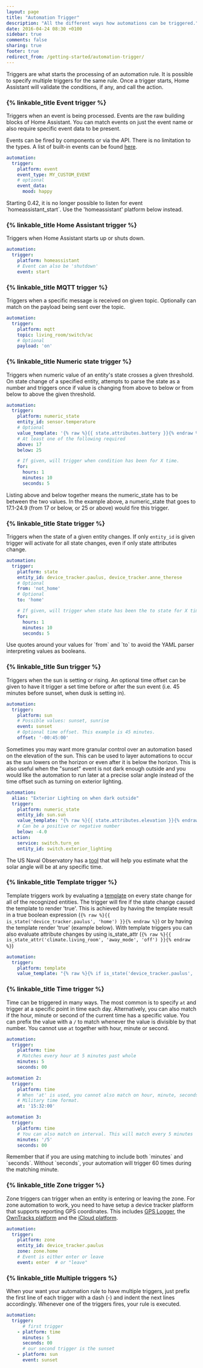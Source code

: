 ```yaml
---
layout: page
title: "Automation Trigger"
description: "All the different ways how automations can be triggered."
date: 2016-04-24 08:30 +0100
sidebar: true
comments: false
sharing: true
footer: true
redirect_from: /getting-started/automation-trigger/
---
```


Triggers are what starts the processing of an automation rule. It is possible to specify multiple triggers for the same rule. Once a trigger starts, Home Assistant will validate the conditions, if any, and call the action.

### {% linkable_title Event trigger %}
Triggers when an event is being processed. Events are the raw building blocks of Home Assistant. You can match events on just the event name or also require specific event data to be present.

Events can be fired by components or via the API. There is no limitation to the types. A list of built-in events can be found [here](/docs/configuration/events/).

```yaml
automation:
  trigger:
    platform: event
    event_type: MY_CUSTOM_EVENT
    # optional
    event_data:
      mood: happy
```

<p class='note warning'>
  Starting 0.42, it is no longer possible to listen for event `homeassistant_start`. Use the 'homeassistant' platform below instead.
</p>

### {% linkable_title Home Assistant trigger %}

Triggers when Home Assistant starts up or shuts down.

```yaml
automation:
  trigger:
    platform: homeassistant
    # Event can also be 'shutdown'
    event: start
```

### {% linkable_title MQTT trigger %}
Triggers when a specific message is received on given topic. Optionally can match on the payload being sent over the topic.

```yaml
automation:
  trigger:
    platform: mqtt
    topic: living_room/switch/ac
    # Optional
    payload: 'on'
```

### {% linkable_title Numeric state trigger %}
Triggers when numeric value of an entity's state crosses a given threshold. On state change of a specified entity, attempts to parse the state as a number and triggers once if value is changing from above to below or from below to above the given threshold.

```yaml
automation:
  trigger:
    platform: numeric_state
    entity_id: sensor.temperature
    # Optional
    value_template: '{% raw %}{{ state.attributes.battery }}{% endraw %}'
    # At least one of the following required
    above: 17
    below: 25

    # If given, will trigger when condition has been for X time.
    for:
      hours: 1
      minutes: 10
      seconds: 5
```

<p class='note'>
Listing above and below together means the numeric_state has to be between the two values.
In the example above, a numeric_state that goes to 17.1-24.9 (from 17 or below, or 25 or above) would fire this trigger.
</p>

### {% linkable_title State trigger %}

Triggers when the state of a given entity changes. If only `entity_id` is given trigger will activate for all state changes, even if only state attributes change.

```yaml
automation:
  trigger:
    platform: state
    entity_id: device_tracker.paulus, device_tracker.anne_therese
    # Optional
    from: 'not_home'
    # Optional
    to: 'home'

    # If given, will trigger when state has been the to state for X time.
    for:
      hours: 1
      minutes: 10
      seconds: 5
```

<p class='note warning'>
  Use quotes around your values for `from` and `to` to avoid the YAML parser interpreting values as booleans.
</p>

### {% linkable_title Sun trigger %}
Triggers when the sun is setting or rising. An optional time offset can be given to have it trigger a set time before or after the sun event (i.e. 45 minutes before sunset, when dusk is setting in).

```yaml
automation:
  trigger:
    platform: sun
    # Possible values: sunset, sunrise
    event: sunset
    # Optional time offset. This example is 45 minutes.
    offset: '-00:45:00'
```

Sometimes you may want more granular control over an automation based on the elevation of the sun. This can be used to layer automations to occur as the sun lowers on the horizon or even after it is below the horizon. This is also useful when the "sunset" event is not dark enough outside and you would like the automation to run later at a precise solar angle instead of the time offset such as turning on exterior lighting. 

```yaml
automation:
  alias: "Exterior Lighting on when dark outside"
  trigger:
    platform: numeric_state
    entity_id: sun.sun
    value_template: "{% raw %}{{ state.attributes.elevation }}{% endraw %}"
    # Can be a positive or negative number
    below: -4.0
  action:
    service: switch.turn_on
    entity_id: switch.exterior_lighting
```
The US Naval Observatory has a [tool](http://aa.usno.navy.mil/data/docs/AltAz.php) that will help you estimate what the solar angle will be at any specific time.

### {% linkable_title Template trigger %}

Template triggers work by evaluating a [template] on every state change for all of the recognized entities. The trigger will fire if the state change caused the template to render 'true'. This is achieved by having the template result in a true boolean expression (`{% raw %}{{ is_state('device_tracker.paulus', 'home') }}{% endraw %}`) or by having the template render 'true' (example below).
With template triggers you can also evaluate attribute changes by using is_state_attr (`{% raw %}{{ is_state_attr('climate.living_room', 'away_mode', 'off') }}{% endraw %}`)

```yaml
automation:
  trigger:
    platform: template
    value_template: "{% raw %}{% if is_state('device_tracker.paulus', 'home') %}true{% endif %}{% endraw %}"
```

[template]: /docs/configuration/templating/

### {% linkable_title Time trigger %}

Time can be triggered in many ways. The most common is to specify `at` and trigger at a specific point in time each day. Alternatively, you can also match if the hour, minute or second of the current time has a specific value. You can prefix the value with a `/` to match whenever the value is divisible by that number. You cannot use `at` together with hour, minute or second.

```yaml
automation:
  trigger:
    platform: time
    # Matches every hour at 5 minutes past whole
    minutes: 5
    seconds: 00

automation 2:
  trigger:
    platform: time
    # When 'at' is used, you cannot also match on hour, minute, seconds.
    # Military time format.
    at: '15:32:00'

automation 3:
  trigger:
    platform: time
    # You can also match on interval. This will match every 5 minutes
    minutes: '/5'
    seconds: 00
```
<p class='note warning'>
  Remember that if you are using matching to include both `minutes` and `seconds`.  Without `seconds`, your automation will trigger 60 times during the matching minute. 
</p>

### {% linkable_title Zone trigger %}

Zone triggers can trigger when an entity is entering or leaving the zone. For zone automation to work, you need to have setup a device tracker platform that supports reporting GPS coordinates. This includes [GPS Logger](/components/device_tracker.gpslogger/), the [OwnTracks platform](/components/device_tracker.owntracks/) and the [iCloud platform](/components/device_tracker.icloud/).

```yaml
automation:
  trigger:
    platform: zone
    entity_id: device_tracker.paulus
    zone: zone.home
    # Event is either enter or leave
    event: enter  # or "leave"
```


### {% linkable_title Multiple triggers %}

When your want your automation rule to have multiple triggers, just prefix the first line of each trigger with a dash (-) and indent the next lines accordingly. Whenever one of the triggers fires, your rule is executed.

```yaml
automation:
  trigger:
      # first trigger
    - platform: time
      minutes: 5
      seconds: 00
      # our second trigger is the sunset
    - platform: sun
      event: sunset
```
